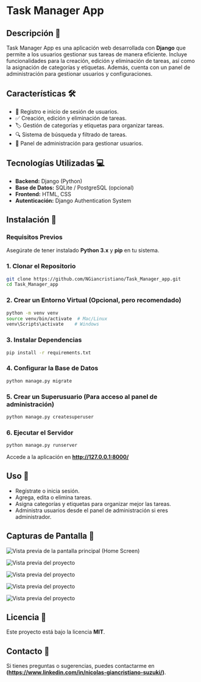 # Task Manager App

## Descripción 📌
Task Manager App es una aplicación web desarrollada con **Django** que permite a los usuarios gestionar sus tareas de manera eficiente. Incluye funcionalidades para la creación, edición y eliminación de tareas, así como la asignación de categorías y etiquetas. Además, cuenta con un panel de administración para gestionar usuarios y configuraciones.

## Características 🛠️
- 📌 Registro e inicio de sesión de usuarios.
- ✅ Creación, edición y eliminación de tareas.
- 🏷️ Gestión de categorías y etiquetas para organizar tareas.
- 🔍 Sistema de búsqueda y filtrado de tareas.
- 🔐 Panel de administración para gestionar usuarios.

## Tecnologías Utilizadas 💻
- **Backend:** Django (Python)
- **Base de Datos:** SQLite / PostgreSQL (opcional)
- **Frontend:** HTML, CSS
- **Autenticación:** Django Authentication System

## Instalación 🚀
### Requisitos Previos
Asegúrate de tener instalado **Python 3.x** y **pip** en tu sistema.

### 1. Clonar el Repositorio
```bash
git clone https://github.com/NGiancristiano/Task_Manager_app.git
cd Task_Manager_app
```

### 2. Crear un Entorno Virtual (Opcional, pero recomendado)
```bash
python -m venv venv
source venv/bin/activate  # Mac/Linux
venv\Scripts\activate    # Windows
```

### 3. Instalar Dependencias
```bash
pip install -r requirements.txt
```

### 4. Configurar la Base de Datos
```bash
python manage.py migrate
```

### 5. Crear un Superusuario (Para acceso al panel de administración)
```bash
python manage.py createsuperuser
```

### 6. Ejecutar el Servidor
```bash
python manage.py runserver
```
Accede a la aplicación en **http://127.0.0.1:8000/**

## Uso 📖
- Regístrate o inicia sesión.
- Agrega, edita o elimina tareas.
- Asigna categorías y etiquetas para organizar mejor las tareas.
- Administra usuarios desde el panel de administración si eres administrador.

## Capturas de Pantalla 📸

![Vista previa de la pantalla principal (Home Screen)](src/proyecto/base/static/img/HomePageScreen.png)

![Vista previa del proyecto](src/proyecto/base/static/img/EditScreen.png)

![Vista previa del proyecto](src/proyecto/base/static/img/EditarUsuarioScreen.png)

![Vista previa del proyecto](src/proyecto/base/static/img/ListasScreen.png)

![Vista previa del proyecto](src/proyecto/base/static/img/UsuariosScreen.png)


## Licencia 📜
Este proyecto está bajo la licencia **MIT**.

## Contacto 📧
Si tienes preguntas o sugerencias, puedes contactarme en **(https://www.linkedin.com/in/nicolas-giancristiano-suzuki/)**.

